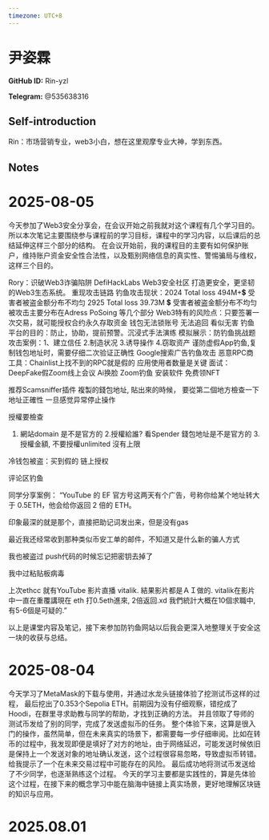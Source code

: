 ```yaml
---
timezone: UTC+8
---
```


# 尹姿霖

**GitHub ID:** Rin-yzl

**Telegram:** @535638316

## Self-introduction

Rin：市场营销专业，web3小白，想在这里观摩专业大神，学到东西。

## Notes

<!-- Content_START -->
# 2025-08-05

今天参加了Web3安全分享会，在会议开始之前我就对这个课程有几个学习目的。所以本次笔记主要围绕参与课程前的学习目标，课程中的学习内容，以后课后的总结延伸这样三个部分的结构。
在会议开始前，我的课程目的主要有如何保护账户，维持账户资金安全性合法性，以及甄别网络信息的真实性、警惕骗局与维权，这样三个目的。

Rory：识破Web3诈骗陷阱 
DefiHackLabs Web3安全社区 打造更安全，更坚韧的Web3生态系统。
重现攻击链路
钓鱼攻击现状：2024 Total loss 494M+💲 受害者被盗金额分布不均匀
                     2925 Total loss 39.73M 💲 受害者被盗金额分布不均匀
被攻击主要分布在Adress PoSoing 等几个部分
Web3特有的风险点：只要签署一次交易，就可能授权合约永久存取资金
                             钱包无法锁账号 无法追回
                             看似无害
钓鱼平台的目的：防止，协助，提前预警。沉浸式手法演练
模拟展示：防钓鱼挑战题
攻击案例：1、建立信任 2.制造状况 3.诱导操作 4.窃取资产
  谨防虚假App钓鱼,复制钱包地址时，需要仔细二次验证正确性
  Google搜索广告钓鱼攻击
  恶意RPC商   工具：Chainlist上找不到的RPC就是假的 
  应用使用者数量是关键
  面试：DeepFake假Zoom线上会议 Ai换脸  Zoom钓鱼 安装软件
  免费领NFT

推荐Scamsniffer插件 
複製的錢包地址,  貼出來的時候， 要從第二個地方檢查一下地址正確性
一旦感觉异常停止操作

授權要檢查
1. 網站domain 是不是官方的
2.授權給誰? 看Spender 錢包地址是不是官方的
3.授權金額, 不要授權unlimited 沒有上限

冷钱包被盗：买到假的 链上授权 

评论区钓鱼

同学分享案例：
“YouTube 的 EF 官方号这两天有个广告，号称你给某个地址转大于 0.5ETH，他会给你返回 2 倍的 ETH。

印象最深的就是那个，直接把助记词发出来，但是没有gas

最近我还经常收到那种类似币安工单的邮件，不知道又是什么新的骗人方式

我也被盗过  push代码的时候忘记把密钥去掉了

我中过粘贴板病毒

上次ethcc 就有YouTube 影片直播 vitalik. 結果影片都是ＡＩ做的. 
vitalik在影片中一直在重覆講現在 eth 打0.5eth進來, 2倍返回.xd
我們統計大概在10個求職中, 有5-6個是可疑的.”

以上是课堂内容及笔记，接下来参加防钓鱼网站以后我会更深入地整理关于安全这一块的收获与总结。

# 2025-08-04

今天学习了MetaMask的下载与使用，并通过水龙头链接体验了挖测试币这样的过程， 最后挖出了0.353个Sepolia ETH。前期因为没有仔细观察，错挖成了Hoodi，在群里寻求助教与同学的帮助，才找到正确的方法。
并且领取了导师的测试币发给了别的同学，完成了发送虚拟币的任务。
整个体验下来，这算是很入门的操作，虽然简单，但在未来真实的场景下，都需要每一步仔细审阅。比如在转币的过程中，我发现即便是填好了对方的地址，由于网络延迟，可能发送时候依旧是保持上一个发送对象的地址确认发送，这个过程很容易忽略，导致虚拟币转错。给我提示了一个在未来交易过程中可能存在的风险。
最后成功地将测试币发送给了不少同学，也逐渐熟练这个过程。
今天的学习主要都是实践性的，算是先体验这个过程，在接下来的概念学习中能在脑海中链接上真实场景，更好地理解区块链的知识与应用。


# 2025.08.01


<!-- Content_END -->

